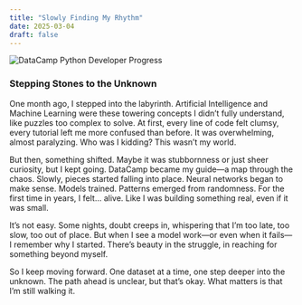 ```yaml
---
title: "Slowly Finding My Rhythm"
date: 2025-03-04
draft: false
---
```


![DataCamp Python Developer Progress](/images/datacamp-python.png)

### Stepping Stones to the Unknown

One month ago, I stepped into the labyrinth. Artificial Intelligence and Machine Learning were these towering concepts I didn’t fully understand, like puzzles too complex to solve. At first, every line of code felt clumsy, every tutorial left me more confused than before. It was overwhelming, almost paralyzing. Who was I kidding? This wasn’t my world.

But then, something shifted. Maybe it was stubbornness or just sheer curiosity, but I kept going. DataCamp became my guide—a map through the chaos. Slowly, pieces started falling into place. Neural networks began to make sense. Models trained. Patterns emerged from randomness. For the first time in years, I felt… alive. Like I was building something real, even if it was small.

It’s not easy. Some nights, doubt creeps in, whispering that I’m too late, too slow, too out of place. But when I see a model work—or even when it fails—I remember why I started. There’s beauty in the struggle, in reaching for something beyond myself.

So I keep moving forward. One dataset at a time, one step deeper into the unknown. The path ahead is unclear, but that’s okay. What matters is that I’m still walking it.
